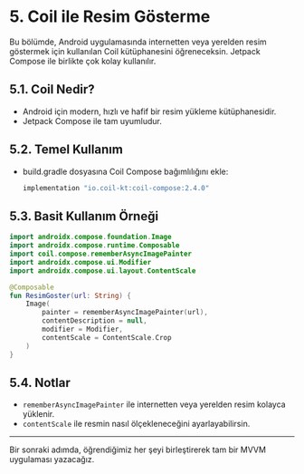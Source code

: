 # 5. Coil ile Resim Gösterme

Bu bölümde, Android uygulamasında internetten veya yerelden resim göstermek için kullanılan Coil kütüphanesini öğreneceksin. Jetpack Compose ile birlikte çok kolay kullanılır.

## 5.1. Coil Nedir?
- Android için modern, hızlı ve hafif bir resim yükleme kütüphanesidir.
- Jetpack Compose ile tam uyumludur.

## 5.2. Temel Kullanım
- build.gradle dosyasına Coil Compose bağımlılığını ekle:
  ```gradle
  implementation "io.coil-kt:coil-compose:2.4.0"
  ```

## 5.3. Basit Kullanım Örneği
```kotlin
import androidx.compose.foundation.Image
import androidx.compose.runtime.Composable
import coil.compose.rememberAsyncImagePainter
import androidx.compose.ui.Modifier
import androidx.compose.ui.layout.ContentScale

@Composable
fun ResimGoster(url: String) {
    Image(
        painter = rememberAsyncImagePainter(url),
        contentDescription = null,
        modifier = Modifier,
        contentScale = ContentScale.Crop
    )
}
```

## 5.4. Notlar
- `rememberAsyncImagePainter` ile internetten veya yerelden resim kolayca yüklenir.
- `contentScale` ile resmin nasıl ölçekleneceğini ayarlayabilirsin.

---

Bir sonraki adımda, öğrendiğimiz her şeyi birleştirerek tam bir MVVM uygulaması yazacağız. 